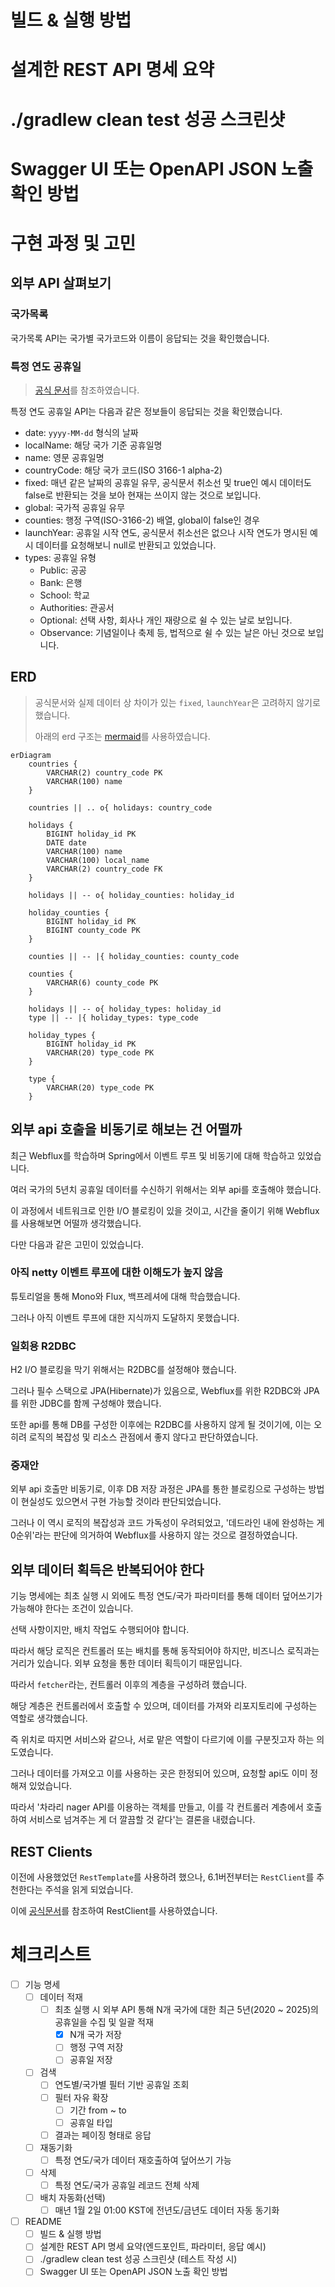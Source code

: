 # 빌드 & 실행 방법

# 설계한 REST API 명세 요약

# ./gradlew clean test 성공 스크린샷

# Swagger UI 또는 OpenAPI JSON 노출 확인 방법

# 구현 과정 및 고민

## 외부 API 살펴보기

### 국가목록

국가목록 API는 국가별 국가코드와 이름이 응답되는 것을 확인했습니다.

### 특정 연도 공휴일

> [공식 문서](https://date.nager.at/Api)를 참조하였습니다.

특정 연도 공휴일 API는 다음과 같은 정보들이 응답되는 것을 확인했습니다.

- date: `yyyy-MM-dd` 형식의 날짜
- localName: 해당 국가 기준 공휴일명
- name: 영문 공휴일명
- countryCode: 해당 국가 코드(ISO 3166-1 alpha-2)
- fixed: 매년 같은 날짜의 공휴일 유무, 공식문서 취소선 및 true인 예시 데이터도 false로 반환되는 것을 보아 현재는 쓰이지 않는 것으로 보입니다.
- global: 국가적 공휴일 유무
- counties: 행정 구역(ISO-3166-2) 배열, global이 false인 경우
- launchYear: 공휴일 시작 연도, 공식문서 취소선은 없으나 시작 연도가 명시된 예시 데이터를 요청해보니 null로 반환되고 있었습니다.
- types: 공휴일 유형
  - Public: 공공
  - Bank: 은행
  - School: 학교
  - Authorities: 관공서
  - Optional: 선택 사항, 회사나 개인 재량으로 쉴 수 있는 날로 보입니다.
  - Observance: 기념일이나 축제 등, 법적으로 쉴 수 있는 날은 아닌 것으로 보입니다.

## ERD

> 공식문서와 실제 데이터 상 차이가 있는 `fixed`, `launchYear`은 고려하지 않기로 했습니다.
>
> 아래의 erd 구조는 [mermaid](https://mermaid.js.org/syntax/entityRelationshipDiagram.html)를 사용하였습니다.

```mermaid
erDiagram
    countries {
        VARCHAR(2) country_code PK
        VARCHAR(100) name
    }

    countries || .. o{ holidays: country_code

    holidays {
        BIGINT holiday_id PK
        DATE date
        VARCHAR(100) name
        VARCHAR(100) local_name
        VARCHAR(2) country_code FK
    }

    holidays || -- o{ holiday_counties: holiday_id

    holiday_counties {
        BIGINT holiday_id PK
        BIGINT county_code PK
    }

    counties || -- |{ holiday_counties: county_code

    counties {
        VARCHAR(6) county_code PK
    }

    holidays || -- o{ holiday_types: holiday_id
    type || -- |{ holiday_types: type_code

    holiday_types {
        BIGINT holiday_id PK
        VARCHAR(20) type_code PK
    }

    type {
        VARCHAR(20) type_code PK
    } 
```

## 외부 api 호출을 비동기로 해보는 건 어떨까

최근 Webflux를 학습하며 Spring에서 이벤트 루프 및 비동기에 대해 학습하고 있었습니다.

여러 국가의 5년치 공휴일 데이터를 수신하기 위해서는 외부 api를 호출해야 했습니다.

이 과정에서 네트워크로 인한 I/O 블로킹이 있을 것이고, 시간을 줄이기 위해 Webflux를 사용해보면 어떨까 생각했습니다.

다만 다음과 같은 고민이 있었습니다.

### 아직 netty 이벤트 루프에 대한 이해도가 높지 않음

튜토리얼을 통해 Mono와 Flux, 백프레셔에 대해 학습했습니다.

그러나 아직 이벤트 루프에 대한 지식까지 도달하지 못했습니다.

### 일회용 R2DBC

H2 I/O 블로킹을 막기 위해서는 R2DBC를 설정해야 했습니다.

그러나 필수 스택으로 JPA(Hibernate)가 있음으로, Webflux를 위한 R2DBC와 JPA를 위한 JDBC를 함께 구성해야 했습니다.

또한 api를 통해 DB를 구성한 이후에는 R2DBC를 사용하지 않게 될 것이기에, 이는 오히려 로직의 복잡성 및 리소스 관점에서 좋지 않다고 판단하였습니다.

### 중재안

외부 api 호출만 비동기로, 이후 DB 저장 과정은 JPA를 통한 블로킹으로 구성하는 방법이 현실성도 있으면서 구현 가능할 것이라 판단되었습니다.

그러나 이 역시 로직의 복잡성과 코드 가독성이 우려되었고, '데드라인 내에 완성하는 게 0순위'라는 판단에 의거하여 Webflux를 사용하지 않는 것으로 결정하였습니다.

## 외부 데이터 획득은 반복되어야 한다

기능 명세에는 최초 실행 시 외에도 특정 연도/국가 파라미터를 통해 데이터 덮어쓰기가 가능해야 한다는 조건이 있습니다.

선택 사항이지만, 배치 작업도 수행되어야 합니다.

따라서 해당 로직은 컨트롤러 또는 배치를 통해 동작되어야 하지만, 비즈니스 로직과는 거리가 있습니다. 외부 요청을 통한 데이터 획득이기 때문입니다.

따라서 `fetcher`라는, 컨트롤러 이후의 계층을 구성하려 했습니다.

해당 계층은 컨트롤러에서 호출할 수 있으며, 데이터를 가져와 리포지토리에 구성하는 역할로 생각했습니다.

즉 위치로 따지면 서비스와 같으나, 서로 맡은 역할이 다르기에 이를 구분짓고자 하는 의도였습니다.

그러나 데이터를 가져오고 이를 사용하는 곳은 한정되어 있으며, 요청할 api도 이미 정해져 있었습니다.

따라서 '차라리 nager API를 이용하는 객체를 만들고, 이를 각 컨트롤러 계층에서 호출하여 서비스로 넘겨주는 게 더 깔끔할 것 같다'는 결론을 내렸습니다.

## REST Clients

이전에 사용했었던 `RestTemplate`를 사용하려 했으나, 6.1버전부터는 `RestClient`를 추천한다는 주석을 읽게 되었습니다.

이에 [공식문서](https://docs.spring.io/spring-framework/reference/integration/rest-clients.html)를 참조하여 RestClient를 사용하였습니다.

# 체크리스트

- [ ] 기능 명세
  - [ ] 데이터 적재
    - [ ] 최초 실행 시 외부 API 통해 N개 국가에 대한 최근 5년(2020 ~ 2025)의 공휴일을 수집 및 일괄 적재
      - [x] N개 국가 저장
      - [ ] 행정 구역 저장
      - [ ] 공휴일 저장
  - [ ] 검색
    - [ ] 연도별/국가별 필터 기반 공휴일 조회
    - [ ] 필터 자유 확장
      - [ ] 기간 from ~ to
      - [ ] 공휴일 타입
    - [ ] 결과는 페이징 형태로 응답
  - [ ] 재동기화
    - [ ] 특정 연도/국가 데이터 재호출하여 덮어쓰기 가능
  - [ ] 삭제
    - [ ] 특정 연도/국가 공휴일 레코드 전체 삭제
  - [ ] 배치 자동화(선택)
    - [ ] 매년 1월 2일 01:00 KST에 전년도/금년도 데이터 자동 동기화
- [ ] README
  - [ ] 빌드 & 실행 방법
  - [ ] 설계한 REST API 명세 요약(엔드포인트, 파라미터, 응답 예시)
  - [ ] ./gradlew clean test 성공 스크린샷 (테스트 작성 시)
  - [ ] Swagger UI 또는 OpenAPI JSON 노출 확인 방법
